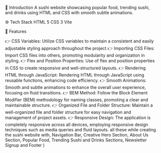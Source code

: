 🤖 Introduction
A sushi website showcasing popular food, trending sushi, and drinks using HTML and CSS with smooth subtle animations.

⚙️ Tech Stack
HTML 5
CSS 3
Vite

🔋 Features

👉 CSS Variables: Utilize CSS variables to maintain a consistent and easily adjustable styling approach throughout the project
👉 Importing CSS Files: Import CSS files into others, promoting modularity and organization in styling.
👉 Flex and Position Properties: Use of flex and position properties in CSS to create responsive and well-structured layouts.
👉 Rendering HTML through JavaScript: Rendering HTML through JavaScript using reusable functions, enhancing code efficiency.
👉 Smooth Animations: Smooth and subtle animations to enhance the overall user experience, focusing on fluid transitions.
👉 BEM Method: Follow the Block Element Modifier (BEM) methodology for naming classes, promoting a clear and maintainable structure.
👉 Organized File and Folder Structure: Maintain a well-organized file and folder structure for easy navigation and management of project assets.
👉 Responsive Design: The application is completely responsive across all devices, employing responsive design techniques such as media queries and fluid layouts.
all these while creating the sushi website with, Navigation Bar, Creative Hero Section, About Us Section, Popular Food, Trending Sushi and Drinks Sections,
Newsletter Signup and Footer
)
